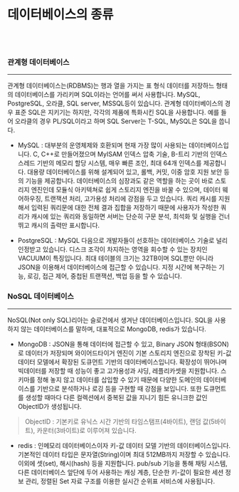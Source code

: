 # 데이터베이스의 종류
<br><br>

### 관계형 데이터베이스
***
관계형 데이터베이스는(RDBMS)는 행과 열을 가지는 표 형식 데이터를 저장하느 형태의 데이터베이스를 가리키며 SQL이라는 언어를 써서 사용합니다. MySQL, PostgreSQL, 오라클, SQL server, MSSQL등이 있습니다. 관계형 데이터베이스의 경우 표준 SQL은 지키기는 하지만, 각각의 제품에 특화시킨 SQL을 사용합니다. 예를 들어 오라클의 경우 PL/SQL이라고 하며 SQL Server는 T-SQL, MySQL은 SQL을 씁니다.

* MySQL : 대부분의 운영체제와 호환되며 현재 가장 많이 사용되는 데이터베이스입니다. C, C++로 만들어졌으며 MyISAM 인덱스 압축 기술, B-트리 기반의 인덱스 스레드 기반의 메모리 할당 시스템, 매우 빠른 조인, 최대 64개 인덱스를 제공합니다. 대용량 데이터베이스를 위해 설계되어 있고, 롤백, 커밋, 이중 암호 지원 보안 등의 기능을 제공합니다. 데이터베이스의 심장과도 같은 역할을 하는 곳이 바로 스토리지 엔진인데 모듈식 아키텍쳐로 쉽게 스토리지 엔진을 바꿀 수 있으며, 데이터 웨어하우징, 트랜잭션 처리, 고가용성 처리에 강점을 두고 있습니다. 쿼리 캐시를 지원해서 입력된 쿼리문에 대한 전체 결과 집합을 저장하기 때문에 사용자가 작성한 쿼리가 캐시에 있는 쿼리와 동일하면 서버는 단순히 구문 분석, 최석화 및 실행을 건너뛰고 캐시의 출력만 표시합니다.

* PostgreSQL : MySQL 다음으로 개발자들이 선호하는 데이터베이스 기술로 널리 인정받고 있습니다. 디스크 조각이 차지하는 영역을 회수할 수 있는 장치인 VACUUM이 특징입니다. 최대 테이블의 크기는 32TB이며 SQL뿐만 아니라 JSON을 이용해서 데이터베이스에 접근할 수 있습니다. 지정 시간에 복구하는 기능, 로깅, 접근 제어, 중첩된 트랜잭션, 백업 등을 할 수 있습니다.

### NoSQL 데이터베이스
***
NoSQL(Not only SQL)리아는 슬로건에서 생겨난 데이터베이스입니다. SQL을 사용하지 않는 데이터베이스를 말하며, 대표적으로 MongoDB, redis가 있습니다.

* MongoDB : JSON을 통해 데이터에 접근할 수 있고, Binary JSON 형태(BSON)로 데이터가 저장되며 와이어드타이거 엔진이 기본 스토리지 엔진으로 장착된 키-값 데이터 모델에서 확장된 도큐먼트 기반의 데이터베이스입니다. 확장성이 뛰어나며 빅데이터를 저장할 때 성능이 좋고 고가용성과 샤딩, 레플리카셋을 지원합니다. 스키마를 정해 놓지 않고 데이터를 삽입할 수 있기 때문에 다양한 도메인의 데이터베이스를 기반으로 분석하거나 로깅 등을 구현할 때 강점을 보입니다. 또한 도큐먼트를 생성할 때마다 다른 컬렉션에서 중복된 값을 지니기 힘든 유니크한 값인 ObjectID가 생성됩니다.

> ObjectID : 기본키로 유닉스 시간 기반의 타임스탬프(4바이트), 랜덤 값(5바이트), 카운터(3바이트)로 이루어져 있습니다.

* redis : 인메모리 데이터베이스이자 키-값 데이터 모델 기반의 데이터베이스입니다. 기본적인 데이터 타입은 문자열(String)이며 최대 512MB까지 저장할 수 있습니다. 이외에 셋(set), 해시(hash) 등을 지원합니다. pub/sub 기능을 통해 채팅 시스템, 다른 데이터베이스 앞단에 두어 사용하는 캐싱 계층, 단순한 키-값이 필요한 세션 정보 관리, 정렬된 Set 자료 구조를 이용한 실시간 순위표 서비스에 사용됩니다.